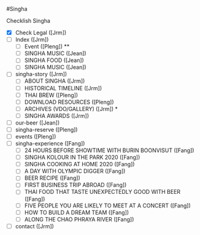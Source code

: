 #Singha

<P>Checklish Singha</P>

- [x] Check Legal ([Jrm])
- [ ] Index ([Jrm])
	- [ ] Event ([Pleng]) **
	- [ ] SINGHA MUSIC ([Jean])
	- [ ] SINGHA FOOD ([Jean])
	- [ ] SINGHA MUSIC ([Jean])
- [ ] singha-story ([Jrm])
	- [ ] ABOUT SINGHA ([Jrm])
	- [ ] HISTORICAL TIMELINE ([Jrm])
	- [ ] THAI BREW ([Pleng])
	- [ ] DOWNLOAD RESOURCES ([Pleng])
	- [ ] ARCHIVES (VDO/GALLERY) ([Jrm]) *
	- [ ] SINGHA AWARDS ([Jrm])
- [ ] our-beer ([Jean])
- [ ] singha-reserve ([Pleng])
- [ ] events ([Pleng])
- [ ] singha-experience ([Fang])
	- [ ] 24 HOURS BEFORE SHOWTIME WITH BURIN BOONVISUT ([Fang])
	- [ ] SINGHA KOLOUR IN THE PARK 2020 ([Fang])
	- [ ] SINGHA COOKING AT HOME 2020 ([Fang])
	- [ ] A DAY WITH OLYMPIC DIGGER ([Fang])
	- [ ] BEER RECIPE ([Fang])
	- [ ] FIRST BUSINESS TRIP ABROAD ([Fang])
	- [ ] THAI FOOD THAT TASTE UNEXPECTEDLY GOOD WITH BEER ([Fang])
	- [ ] FIVE PEOPLE YOU ARE LIKELY TO MEET AT A CONCERT ([Fang])
	- [ ] HOW TO BUILD A DREAM TEAM ([Fang])
	- [ ] ALONG THE CHAO PHRAYA RIVER ([Fang])
- [ ] contact ([Jrm])

